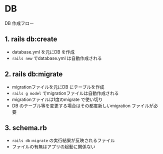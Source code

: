 # DB

DB 作成フロー

## 1. rails db:create

- database.yml を元にDB を作成
- `rails new` でdatabase.yml は自動作成される

## 2. rails db:migrate

- migrationファイルを元にDB にテーブルを作成
- `rails g model` でmigrationファイルは自動作成される
- migrationファイルは1度のmigrate で使い切り
- DB のテーブル等を変更する場合はその都度新しいmigration ファイルが必要

## 3. schema.rb

- `rails db:migrate` の実行結果が反映されるファイル
- ファイルの有無はアプリの起動に関係ない
